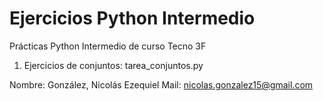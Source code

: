 # Ejercicios Python Intermedio
Prácticas Python Intermedio de curso Tecno 3F

1) Ejercicios de conjuntos: tarea_conjuntos.py


Nombre: González, Nicolás Ezequiel
Mail: nicolas.gonzalez15@gmail.com

